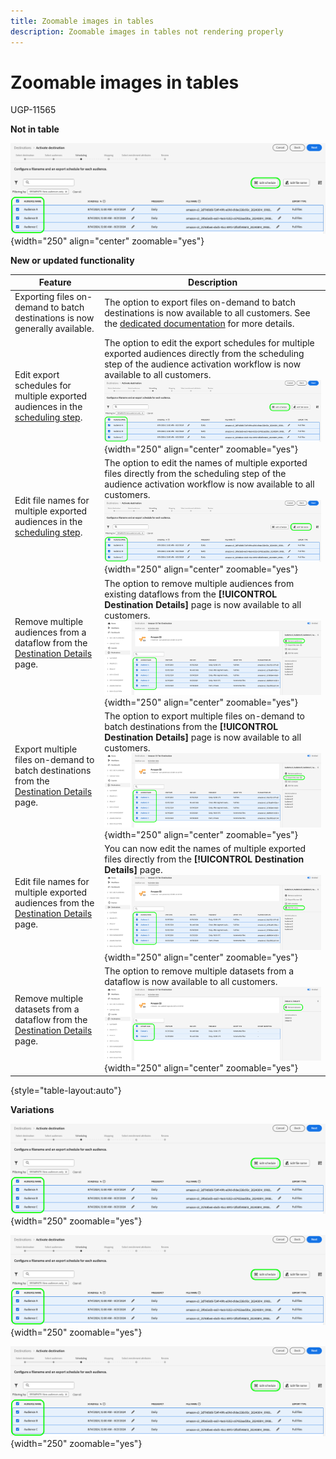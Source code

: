 ```yaml
---
title: Zoomable images in tables
description: Zoomable images in tables not rendering properly
---
```

# Zoomable images in tables

UGP-11565

**Not in table**

![Image of the Experience Platform user interface highlighting the Edit schedule option in the scheduling step.](/help/test-guide/authoring-guide/assets/edit-schedule.png "Edit schedule option in the scheduling step."){width="250" align="center" zoomable="yes"}

**New or updated functionality**

| Feature | Description |
| ----------- | ----------- |
| Exporting files on-demand to batch destinations is now generally available. | The option to export files on-demand to batch destinations is now available to all customers. See the [dedicated documentation](https://www.adobe.com) for more details.|
| Edit export schedules for multiple exported audiences in the [scheduling step](https://www.adobe.com). | The option to edit the export schedules for multiple exported audiences directly from the scheduling step of the audience activation workflow is now available to all customers. ![Image of the Experience Platform user interface highlighting the Edit schedule option in the scheduling step.](/help/test-guide/authoring-guide/assets/edit-schedule.png "Edit schedule option in the scheduling step."){width="250" align="center" zoomable="yes"}|
| Edit file names for multiple exported audiences in the [scheduling step](https://www.adobe.com). | The option to edit the names of multiple exported files directly from the scheduling step of the audience activation workflow is now available to all customers. ![Image of the Experience Platform user interface highlighting the Edit file name option in the scheduling step.](/help/test-guide/authoring-guide/assets/edit-file-name.png "Edit file name option in the scheduling step."){width="250" align="center" zoomable="yes"}|
| Remove multiple audiences from a dataflow from the [Destination Details](https://www.adobe.com) page.  | The option to remove multiple audiences from existing dataflows from the **[!UICONTROL Destination Details]** page is now available to all customers. ![Image of the Experience Platform user interface highlighting the Remove audiences option in the Destination Details page.](/help/test-guide/authoring-guide/assets/bulk-remove-audiences.png "Remove audiences option in the Destination Details page."){width="250" align="center" zoomable="yes"} |
| Export multiple files on-demand to batch destinations from the [Destination Details](https://www.adobe.com) page. | The option to export multiple files on-demand to batch destinations from the **[!UICONTROL Destination Details]** page is now available to all customers. ![Image of the Experience Platform user interface highlighting the Export file now option in the Destination Details page.](/help/test-guide/authoring-guide/assets/bulk-export-file-now.png "Export file now option in the Destination Details page."){width="250" align="center" zoomable="yes"} |
| Edit file names for multiple exported audiences from the [Destination Details](https://www.adobe.com) page. | You can now edit the names of multiple exported files directly from the **[!UICONTROL Destination Details]** page. ![Image of the Experience Platform user interface highlighting the Edit file name option in the destination details page.](/help/test-guide/authoring-guide/assets/edit-file-name-destination-details.png "Edit file name option in the destination details page."){width="250" align="center" zoomable="yes"} |
| Remove multiple datasets from a dataflow from the [Destination Details](https://www.adobe.com) page. | The option to remove multiple datasets from a dataflow is now available to all customers. ![Image of the Experience Platform user interface highlighting the Remove datasets option in the destination details page.](/help/test-guide/authoring-guide/assets/bulk-remove-datasets.png "Remove datasets option in the destination details page."){width="250" align="center" zoomable="yes"} |

{style="table-layout:auto"}

**Variations**

![Image of the Experience Platform user interface highlighting the Edit schedule option in the scheduling step.](/help/test-guide/authoring-guide/assets/edit-schedule.png "Edit schedule option in the scheduling step."){width="250" zoomable="yes"}

![Image of the Experience Platform user interface highlighting the Edit schedule option in the scheduling step](/help/test-guide/authoring-guide/assets/edit-schedule.png "Edit schedule option in the scheduling step"){width="250" zoomable="yes"}

![Image of the Experience Platform user interface highlighting the Edit schedule option in the scheduling step](/help/test-guide/authoring-guide/assets/edit-schedule.png){width="250" zoomable="yes"}
